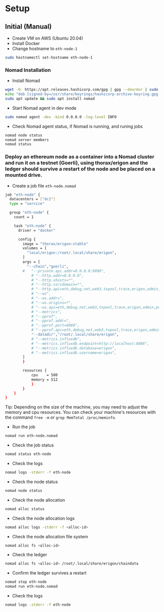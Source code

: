 # Setup
## Initial (Manual)
- Create VM on AWS (Ubuntu 20.04)
- Install Docker
- Change hostname to `eth-node-1`
```bash
sudo hostnamectl set-hostname eth-node-1
```
### Nomad Installation
- Install Nomad
```bash
wget -O- https://apt.releases.hashicorp.com/gpg | gpg --dearmor | sudo tee /usr/share/keyrings/hashicorp-archive-keyring.gpg
echo "deb [signed-by=/usr/share/keyrings/hashicorp-archive-keyring.gpg] https://apt.releases.hashicorp.com $(lsb_release -cs) main" | sudo tee /etc/apt/sources.list.d/hashicorp.list
sudo apt update && sudo apt install nomad
```
- Start Nomad agent in dev mode
```bash
sudo nomad agent -dev -bind 0.0.0.0 -log-level INFO
```
- Check Nomad agent status, if Nomad is running, and runing jobs
```bash
nomad node status
nomad server members
nomad status
```

### Deploy an ethereum node as a container into a Nomad cluster and run it on a testnet (Goerli), using thorax/erigon and the ledger should survive a restart of the node and be placed on a mounted drive.
- Create a job file `eth-node.nomad`
```bash
job "eth-node" {
  datacenters = ["dc1"]
  type = "service"

  group "eth-node" {
    count = 1

    task "eth-node" {
      driver = "docker"

      config {
        image = "thorax/erigon:stable"
        volumes = [
          "local/erigon:/root/.local/share/erigon",
        ]
        args = [
          "--chain","goerli",
        #   "--private.api.addr=0.0.0.0:9090",
            # "--http.addr=0.0.0.0",
            # "--http.vhosts=*",
            # "--http.corsdomain=*",
            # "--http.api=eth,debug,net,web3,txpool,trace,erigon,admin,personal,debug",
            # "--ws",
            # "--ws.addr=",
            # "--ws.origins=*",
            # "--ws.api=eth,debug,net,web3,txpool,trace,erigon,admin,personal,debug",
            # "--metrics",
            # "--pprof",
            # "--pprof.addr=",
            # "--pprof.port=6060",
            # "--pprof.api=eth,debug,net,web3,txpool,trace,erigon,admin,personal,debug",
            "--datadir","/root/.local/share/erigon",
            # "--metrics.influxdb",
            # "--metrics.influxdb.endpoint=http://localhost:8086",
            # "--metrics.influxdb.database=erigon",
            # "--metrics.influxdb.username=erigon", 
        ]
        }

        resources {
            cpu    = 500
            memory = 512
            }
        }
    }
}
```
Tip: Depending on the size of the machine, you may need to adjust the memory and cpu resources.
You can check your machine's resources with the command `free -m` or `grep MemTotal /proc/meminfo`.

- Run the job
```bash
nomad run eth-node.nomad
```
- Check the job status
```bash
nomad status eth-node
```
- Check the logs
```bash
nomad logs -stderr -f eth-node
```
- Check the node status
```bash
nomad node status
```
- Check the node allocation
```bash
nomad alloc status
```
- Check the node allocation logs
```bash
nomad alloc logs -stderr -f <alloc-id>
```
- Check the node allocation file system
```bash
nomad alloc fs <alloc-id>
```
- Check the ledger
```bash
nomad alloc fs <alloc-id> /root/.local/share/erigon/chaindata
```
- Confirm the ledger survives a restart
```bash
nomad stop eth-node
nomad run eth-node.nomad
```
- Check the logs
```bash
nomad logs -stderr -f eth-node
```
